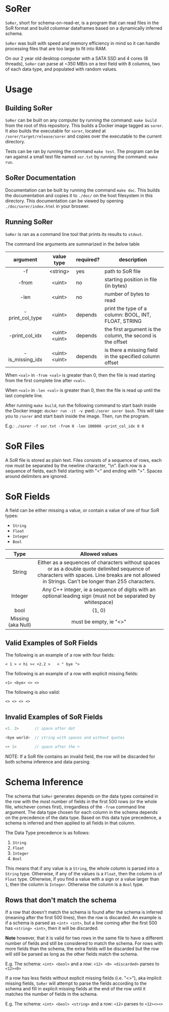 # SoRer
`SoRer`, short for schema-on-read-er, is a program that can read files in
the SoR format and build columnar dataframes based on a dynamically
inferred schema.

`SoRer` was built with speed and memory efficiency in mind so it can handle
processing files that are too large to fit into RAM.

On our 2 year old desktop computer with a SATA SSD and 4 cores (8 threads), 
`SoRer` can parse at ~350 MB/s on a test field with 8 columns, two of each 
data type, and populated with random values.

# Usage
## Building SoRer
`SoRer` can be built on any computer by running the command: `make build`
from the root of this repository. This builds a Docker image tagged as `sorer`.
It also builds the executable for `sorer`, located at
`/sorer/target/release/sorer` and copies over the executable to the current directory.

Tests can be ran by running the command `make test`. The program can be ran
against a small test file named `sor.txt` by running the command: `make run`.

## SoRer Documentation

Documentation can be built by running the command `make doc`. This builds the
documentation and copies it to `./doc/` on the host filesystem in this directory.
This documentation can be viewed by opening `./doc/sorer/index.html` in
your broswer.

## Running SoRer
`SoRer` is ran as a command line tool that prints its results to `stdout`.

The command line arguments are summarized in the below table

| argument  | value type  | required?  | description  |
|:-:|:-:|---|---|
| -f   | \<string\>  | yes  | path to SoR file  |
| -from  | \<uint\>  | no  | starting position in file (in bytes)  |
| -len  | \<uint\>  |  no | number of bytes to read  |
| -print_col_type  | \<uint\>  | depends  | print the type of a column: BOOL, INT, FLOAT, STRING |
| -print_col_idx  | \<uint\> \<uint\>  | depends  | the first argument is the column, the second is the offset   |
| -is_missing_idx  | \<uint\> \<uint\>  | depends  | is there a missing field in the specified column offset  |

When `<val>` in `-from <val>` is greater than 0, then the file is read
starting from the first complete line after `<val>`.

When `<val>` in `-len <val>` is greater than 0, then the file is read
up until the last complete line.

After running `make build`, run the following command to start bash inside
the Docker image: `docker run -it -v `pwd`:/sorer sorer bash`. This will take you to 
`/sorer` and start bash inside the image. Then, run the program.

E.g.: `./sorer -f sor.txt -from 0 -len 100000 -print_col_idx 0 0`


# SoR Files
A SoR file is stored as plain text. Files consists of a sequence of rows,
each row must be separated by the newline character, "\n".
Each row is a sequence of fields, each field starting with "<" and ending
with ">". Spaces around delimiters are ignored.

# SoR Fields
A field can be either missing a value, or contain a value of one of four
 SoR types:
- `String`
- `Float`
- `Integer`
- `Bool`

|Type   |Allowed values   |
|:-:|:-:|
| String  | Either as a sequences of characters without spaces or as a double quote delimited sequence of characters with spaces. Line breaks are not allowed in Strings. Can't be longer than 255 characters.  | Float  | Any C++ float    |
| Integer  | Any C++ integer, ie a sequence of digits with an optional leading sign (must not be separated by whitespace)   |
|bool   | {1, 0}  |
| Missing (aka Null)  | must be empty, ie "<>"  |


## Valid Examples of SoR Fields

The following is an example of a row with four fields:

`< 1 > < hi >< +2.2 >   < " bye ">`
 
The following is an example of a row with explicit missing fields:
 
`<1> <bye> <> <>`
 
The following is also valid:
 
`<> <> <> <>`

## Invalid Examples of SoR Fields

```c
<1. 2>       // space after dot

<bye world>  // string with spaces and without quotes

<+ 1>        // space after the +
```

NOTE: If a SoR file contains an invalid field, the row will be discarded
 for both schema inference and data parsing.

# Schema Inference
The schema that `SoRer` generates depends on the data types contained in
the row with the most number of fields in the first 500 rows (or 
the whole file, whichever comes first), irregardless of
the `-from` command line argument. The data type chosen for
each column in the schema depends on the precedence of the data type. 
Based on this data type precedence, a schema is inferred and then applied
to all fields in that column.

The Data Type precedence is as follows:
1. `String`
2. `Float`
3. `Integer`
4. `Bool`

This means that if any value is a `String`, the whole column is parsed
into a `String` type. Otherwise, if any of the values is a `Float`, then the
column is of `Float` type. Otherwise, if you find a value with a sign or a
value larger than `1`, then the column is `Integer`. Otherwise the column
is a `Bool` type.

## Rows that don't match the schema
If a row that doesn't match the schema is found after the schema is
inferred (meaning after the first 500 lines), then the row is discarded.
An example is if a schema is parsed as `<int> <int>`,  but a line coming
after the first 500 has `<string> <int>`, then it will be discarded.

**Note** however, that it is valid for two rows in the same file to have a
different number of fields and still be considered to match the schema. 
For rows with more fields than the schema, the extra fields will be 
discarded but the row will still be parsed as long as the other fields
match the schema.
 
E.g. The schema: `<int> <bool>` and a row: `<12> <0> <discarded>`
parses to `<12><0>`
 
 
If a row has less fields without explicit missing fields (i.e. "<>"), aka
implicit missing fields, `SoRer` will attempt to parse the fields 
according to the schema and fill in explicit missing fields at the end
of the row until it matches the number of fields in the schema.
 
E.g. The schema: `<int> <bool> <string>` and a row: `<12>`
parses to `<12><><>`
